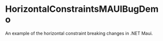 # HorizontalConstraintsMAUIBugDemo
An example of the horizontal constraint breaking changes in .NET Maui.
